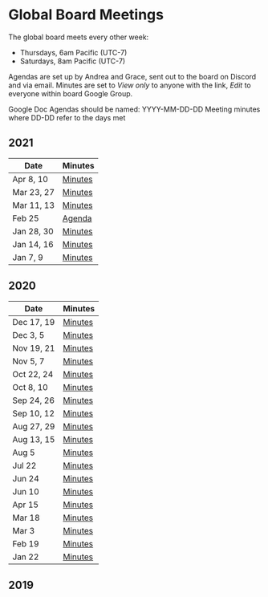 # Global Board Meetings
The global board meets every other week: 
- Thursdays, 6am Pacific (UTC-7)
- Saturdays, 8am Pacific (UTC-7)

Agendas are set up by Andrea and Grace, sent out to the board on Discord and via email. 
Minutes are set to _View only_ to anyone with the link, _Edit_ to everyone within board Google Group.

Google Doc Agendas should be named: 
YYYY-MM-DD-DD Meeting minutes where DD-DD refer to the days met

## 2021

Date | Minutes
------------ | -------------
Apr 8, 10 | [Minutes](https://docs.google.com/document/d/18TkgNEJxkcJIDbp_2NykU9TS5alLVAWq0lf4qt2_gBo/edit?usp=sharing)
Mar 23, 27 | [Minutes](https://docs.google.com/document/d/1x_fGXDsHN3VapJUb79rYct4CzdDnaC2rF33NESs4iwU/edit?usp=sharing)
Mar 11, 13 |[Minutes](https://docs.google.com/document/d/16EXzs6lZZpYBasmpfBh52sJemlPll5RyN3KJZcyiT8Q/edit?usp=sharing)
Feb 25 | [Agenda](https://docs.google.com/document/d/1t1_M1_y5PF_djGu7C-fNd-OZ9Vfx7BJUHHKGdLoyyVw/edit?usp=sharing)
Jan 28, 30 | [Minutes](https://docs.google.com/document/d/1HxwN4m4XYXNo3gAOij-laR9uPIcINqeviEgalmqxv4s/edit?usp=sharing)
Jan 14, 16 | [Minutes](https://docs.google.com/document/d/1mwKnx7dgA_-P9U_nfKBx0UZqekHdCn54tML979q2H50/edit?usp=sharing)
Jan 7, 9 | [Minutes](https://docs.google.com/document/d/1_zuj3miyihhvJ5pG1sZv9xYDwSgfqHBMYp_eMa0JFsY/edit?usp=sharing)

## 2020

Date | Minutes
------------ | -------------
Dec 17, 19 | [Minutes](https://docs.google.com/document/d/1K0_CbyxyraVpMx9r1dbEmSY2mklxy12jR3kvC03rl0g/edit?usp=sharing)
Dec 3, 5 | [Minutes](https://docs.google.com/document/d/1TL88eS1tJRnszLHirCBbcUx6bngEE9GJfqKHmAw69po/edit?usp=sharing)
Nov 19, 21 | [Minutes](https://docs.google.com/document/d/1rnLiTVKC1EPXXPoV0ZN9rt7KtHLlHVHyn6JPvMWriC8/edit?usp=sharing)
Nov 5, 7 | [Minutes](https://docs.google.com/document/d/1lKCq_tlO0kMU8RhGv9_xTyeYCv-DbdTQMhEJbz07aEk/edit?usp=sharing)
Oct 22, 24 | [Minutes](https://docs.google.com/document/d/1a_8dRDSgEQtnr7TjXkdVAmtT6sjQ42Q1lERpDGHLkTo/edit?usp=sharing)
Oct 8, 10 | [Minutes](https://docs.google.com/document/d/1HYPlOuYcDcH8OY9YI5J5j5u0Hdv8BIfHXLtwmTFdYl0/edit?usp=sharing)
Sep 24, 26 | [Minutes](https://docs.google.com/document/d/1gTFkCOmP3IGOGbcjMe8g1p8oXqsmano7SiB_73e0c2c/edit?usp=sharing)
Sep 10, 12 | [Minutes](https://docs.google.com/document/d/1-fo-YHlRoh3j0vdkGBpzc9lx0wU_vusZU_vXOrnU4OQ/edit?usp=sharing)
Aug 27, 29 | [Minutes](https://docs.google.com/document/d/12i3iu3DVUa9Sb9uhbxGu6Oq6ty5o79_sS7guje-mzyw/edit?usp=sharing)
Aug 13, 15 | [Minutes](https://docs.google.com/document/d/1n_iAHlDAxTlhaO3kAgIDHylvaRXgYTWZbSF9xe3f5_s/edit?usp=sharing)
Aug 5 | [Minutes](https://docs.google.com/document/d/1_r3AumpWvxIFGiawg43lYCPzVxL_yglkVUPiiOAWlmE/edit?usp=sharing)
Jul 22 | [Minutes](https://docs.google.com/document/d/1deOWXJdNzW_Bj0YDaK77TyPukWDXUDAZW_D-n9VA1WE/edit?usp=sharing)
Jun 24 | [Minutes](https://docs.google.com/document/d/1BewGZAfCOwchrqUKudwQoQOReqZPD-WZgInApzlxPLc/edit?usp=sharing)
Jun 10 | [Minutes](https://docs.google.com/document/d/1-2kGctDO88d8cEJwkdsevNzhlgJr9JApGvBLoQ3nMck/edit?usp=sharing)
Apr 15 | [Minutes](https://docs.google.com/document/d/1P2TgSdjRBV-0QCayRovpjrZrbadDbD34C-F21zhKSVM/edit?usp=sharing)
Mar 18 | [Minutes](https://docs.google.com/document/d/1TDswwkkNh0YNqalIn7XpGbfzSv7SOFB3DKloZH_JdDk/edit?usp=sharing)
Mar 3 | [Minutes](https://docs.google.com/document/d/1ql5xk9WeYAq9Zt1Vx97rSPsLkF6WFgUOHjPbTKF_ZVk/edit?usp=sharing)
Feb 19 | [Minutes](https://docs.google.com/document/d/1iKgZaArZjLRP6IoCoHRoZgrEg-ynh9OIb8m6L37KR9A/edit?usp=sharing)
Jan 22 | [Minutes](https://docs.google.com/document/d/1IVvHiWTyKSknGHBb015AMCcvE_Ty86ZYXyQsIRBaeD8/edit?usp=sharing)

## 2019
